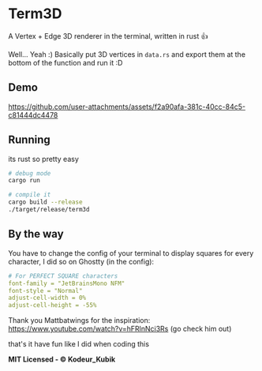 # Term3D

A Vertex + Edge 3D renderer in the terminal, written in rust 👍

Well... Yeah :) Basically put 3D vertices in `data.rs` and export them at the bottom of the function and run it :D

## Demo

https://github.com/user-attachments/assets/f2a90afa-381c-40cc-84c5-c81444dc4478

## Running

its rust so pretty easy

```sh
# debug mode
cargo run

# compile it
cargo build --release
./target/release/term3d
```

## By the way

You have to change the config of your terminal to display squares for every character, I did so on Ghostty (in the config):
```yaml
# For PERFECT SQUARE characters
font-family = "JetBrainsMono NFM"
font-style = "Normal"
adjust-cell-width = 0%
adjust-cell-height = -55%
```

Thank you Mattbatwings for the inspiration: https://www.youtube.com/watch?v=hFRlnNci3Rs (go check him out)

that's it have fun like I did when coding this

**MIT Licensed - © Kodeur_Kubik**
